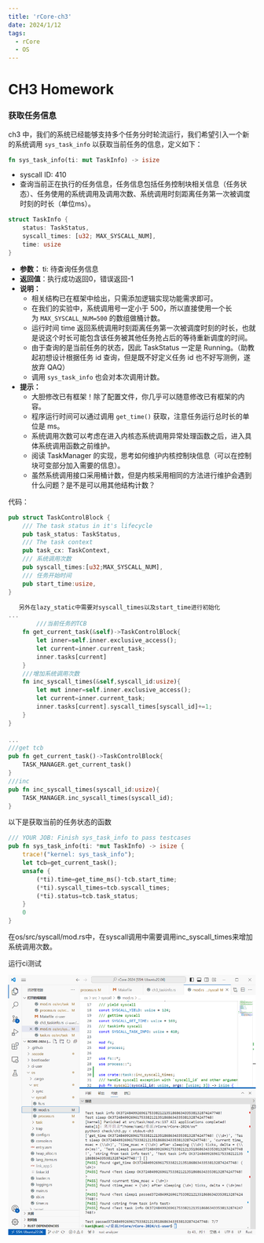 ```yaml
---
title: 'rCore-ch3'
date: 2024/1/12
tags:
  - rCore
  - OS
---
```


# CH3 Homework

### 获取任务信息

ch3 中，我们的系统已经能够支持多个任务分时轮流运行，我们希望引入一个新的系统调用 `sys_task_info` 以获取当前任务的信息，定义如下：

```rust
fn sys_task_info(ti: mut TaskInfo) -> isize
```

- syscall ID: 410
- 查询当前正在执行的任务信息，任务信息包括任务控制块相关信息（任务状态）、任务使用的系统调用及调用次数、系统调用时刻距离任务第一次被调度时刻的时长（单位ms）。

```rust
struct TaskInfo {
    status: TaskStatus,
    syscall_times: [u32; MAX_SYSCALL_NUM],
    time: usize
}
```

- **参数：** ti: 待查询任务信息
- **返回值**：执行成功返回0，错误返回-1
- **说明：**
    - 相关结构已在框架中给出，只需添加逻辑实现功能需求即可。
    - 在我们的实验中，系统调用号一定小于 500，所以直接使用一个长为 `MAX_SYSCALL_NUM=500` 的数组做桶计数。
    - 运行时间 time 返回系统调用时刻距离任务第一次被调度时刻的时长，也就是说这个时长可能包含该任务被其他任务抢占后的等待重新调度的时间。
    - 由于查询的是当前任务的状态，因此 TaskStatus 一定是 Running。（助教起初想设计根据任务 id 查询，但是既不好定义任务 id 也不好写测例，遂放弃 QAQ）
    - 调用 `sys_task_info` 也会对本次调用计数。
- **提示：**
    - 大胆修改已有框架！除了配置文件，你几乎可以随意修改已有框架的内容。
    - 程序运行时间可以通过调用 `get_time()` 获取，注意任务运行总时长的单位是 ms。
    - 系统调用次数可以考虑在进入内核态系统调用异常处理函数之后，进入具体系统调用函数之前维护。
    - 阅读 TaskManager 的实现，思考如何维护内核控制块信息（可以在控制块可变部分加入需要的信息）。
    - 虽然系统调用接口采用桶计数，但是内核采用相同的方法进行维护会遇到什么问题？是不是可以用其他结构计数？
    

代码：

```rust
pub struct TaskControlBlock {
    /// The task status in it's lifecycle
    pub task_status: TaskStatus,
    /// The task context
    pub task_cx: TaskContext,
    /// 系统调用次数
    pub syscall_times:[u32;MAX_SYSCALL_NUM],
    /// 任务开始时间
    pub start_time:usize,
}
```

```rust
   另外在lazy_static中需要对syscall_times以及start_time进行初始化
...
		///当前任务的TCB
    fn get_current_task(&self)->TaskControlBlock{
        let inner=self.inner.exclusive_access();
        let current=inner.current_task;
        inner.tasks[current]
    }
    ///增加系统调用次数
    fn inc_syscall_times(&self,syscall_id:usize){
        let mut inner=self.inner.exclusive_access();
        let current=inner.current_task;
        inner.tasks[current].syscall_times[syscall_id]+=1;
    }
}

...
///get tcb
pub fn get_current_task()->TaskControlBlock{
    TASK_MANAGER.get_current_task()
}
///inc 
pub fn inc_syscall_times(syscall_id:usize){
    TASK_MANAGER.inc_syscall_times(syscall_id);
}
```

以下是获取当前的任务状态的函数

```rust
/// YOUR JOB: Finish sys_task_info to pass testcases
pub fn sys_task_info(ti: *mut TaskInfo) -> isize {
    trace!("kernel: sys_task_info");
    let tcb=get_current_task();
    unsafe {
        (*ti).time=get_time_ms()-tcb.start_time;
        (*ti).syscall_times=tcb.syscall_times;
        (*ti).status=tcb.task_status;
    }
    0
}
```

在os/src/syscall/mod.rs中，在syscall调用中需要调用inc_syscall_times来增加系统调用次数。

运行ci测试

![pic1](/images/rCore/ch3-1.png)